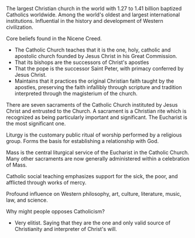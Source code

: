The largest Christian church in the world with 1.27 to 1.41 billion baptized Catholics worldwide. Among the world's oldest and largest international institutions. Influential in the history and development of Western civilization.

Core beliefs found in the Nicene Creed.

- The Catholic Church teaches that it is the one, holy, catholic and apostolic church founded by Jesus Christ in his Great Commission.
- That its bishops are the successors of Christ's apostles
- That the pope is the successor Saint Peter, with primacy conferred by Jesus Christ.
- Maintains that it practices the original Christian faith taught by the apostles, preserving the faith infallibly through scripture and tradition interpreted through the magisterium of the church.

There are seven sacraments of the Catholic Church instituted by Jesus Christ and entrusted to the Church. A sacrament is a Christian rite which is recognized as being particularly important and significant. The Eucharist is the most significant one.

Liturgy is the customary public ritual of worship performed by a religious group. Forms the basis for establishing a relationship with God.

Mass is the central liturgical service of the Eucharist in the Catholic Church. Many other sacraments are now generally administered within a celebration of Mass.

Catholic social teaching emphasizes support for the sick, the poor, and afflicted through works of mercy.

Profound influence on Western philosophy, art, culture, literature, music, law, and science.

Why might people opposes Catholicism?
- Very elitist. Saying that they are the one and only valid source of Christianity and interpreter of Christ's will.
